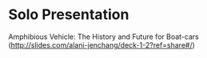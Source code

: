 # Solo Presentation

Amphibious Vehicle: The History and Future for Boat-cars (http://slides.com/alani-jenchang/deck-1-2?ref=share#/)

